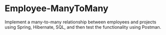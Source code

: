 # Employee-ManyToMany
Implement a many-to-many relationship between employees and projects using Spring, Hibernate, SQL, and then test the functionality using Postman.
